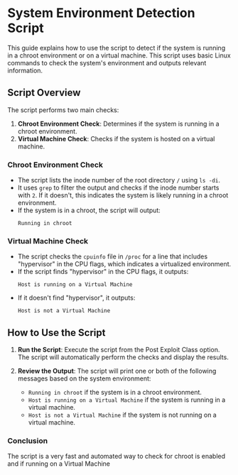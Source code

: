 # System Environment Detection Script

This guide explains how to use the script to detect if the system is running in a chroot environment or on a virtual machine. This script uses basic Linux commands to check the system's environment and outputs relevant information.

## Script Overview

The script performs two main checks:

1. **Chroot Environment Check**: Determines if the system is running in a chroot environment.
2. **Virtual Machine Check**: Checks if the system is hosted on a virtual machine.

### Chroot Environment Check

- The script lists the inode number of the root directory `/` using `ls -di`.
- It uses `grep` to filter the output and checks if the inode number starts with `2`. If it doesn't, this indicates the system is likely running in a chroot environment.
- If the system is in a chroot, the script will output:
    ```
    Running in chroot
    ```

### Virtual Machine Check

- The script checks the `cpuinfo` file in `/proc` for a line that includes "hypervisor" in the CPU flags, which indicates a virtualized environment.
- If the script finds "hypervisor" in the CPU flags, it outputs:
    ```
    Host is running on a Virtual Machine
    ```
- If it doesn't find "hypervisor", it outputs:
    ```
    Host is not a Virtual Machine
    ```

## How to Use the Script

1. **Run the Script**: Execute the script from the Post Exploit Class option. The script will automatically perform the checks and display the results.

2. **Review the Output**: The script will print one or both of the following messages based on the system environment:
   - `Running in chroot` if the system is in a chroot environment.
   - `Host is running on a Virtual Machine` if the system is running in a virtual machine.
   - `Host is not a Virtual Machine` if the system is not running on a virtual machine.

### Conclusion

The script is a very fast and automated way to check for chroot is enabled and if running on a Virtual Machine
